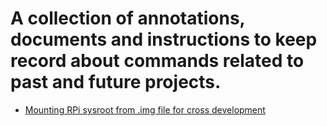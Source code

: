 # A collection of annotations, documents and instructions to keep record about commands related to past and future projects.

- [Mounting RPi sysroot from .img file for cross development](raspberrypi/mouting-rpi-image-img.md)